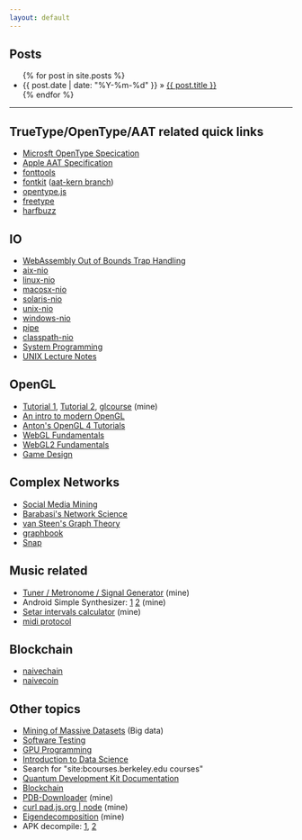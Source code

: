 ```yaml
---
layout: default
---
```


## Posts [<img width="14" height="14" src="https://upload.wikimedia.org/wikipedia/en/4/43/Feed-icon.svg">](/feed.xml)

<ul class="posts">
  {% for post in site.posts %}
    <li><span>{{ post.date | date: "%Y-%m-%d" }}</span> &raquo; <a href="{{ BASE_PATH }}{{ post.url }}">{{ post.title }}</a></li>
  {% endfor %}
</ul>

----

## TrueType/OpenType/AAT related quick links
* [Microsft OpenType Specication](https://docs.microsoft.com/en-us/typography/opentype/spec/glyf)
* [Apple AAT Specification](https://developer.apple.com/fonts/TrueType-Reference-Manual/RM06/Chap6just.html)
* [fonttools](https://github.com/fonttools/fonttools/tree/master/Lib/fontTools/ttLib/tables)
* [fontkit](https://github.com/devongovett/fontkit/tree/master/src/tables) ([aat-kern branch](https://github.com/devongovett/fontkit/tree/aat-kern/src/tables))
* [opentype.js](https://github.com/nodebox/opentype.js/blob/master/src/tables/cff.js)
* [freetype](https://github.com/personal-mirrors/freetype2)
* [harfbuzz](https://github.com/harfbuzz/harfbuzz/tree/master/src)

## IO
* [WebAssembly Out of Bounds Trap Handling](https://docs.google.com/document/d/17y4kxuHFrVxAiuCP_FFtFA2HP5sNPsCD10KEx17Hz6M/edit)
* [aix-nio](https://github.com/dmlloyd/openjdk/tree/jdk/jdk/src/java.base/aix/native/libnio)
* [linux-nio](https://github.com/dmlloyd/openjdk/tree/jdk/jdk/src/java.base/linux/native/libnio)
* [macosx-nio](https://github.com/dmlloyd/openjdk/tree/jdk/jdk/src/java.base/macosx/native/libnio)
* [solaris-nio](https://github.com/dmlloyd/openjdk/tree/jdk/jdk/src/java.base/solaris/native/libnio)
* [unix-nio](https://github.com/dmlloyd/openjdk/tree/jdk/jdk/src/java.base/unix/native/libnio)
* [windows-nio](https://github.com/dmlloyd/openjdk/tree/jdk/jdk/src/java.base/windows/native/libnio)
* [pipe](https://github.com/cgaebel/pipe)
* [classpath-nio](https://github.com/penberg/classpath/tree/master/native/jni/java-nio)
* [System Programming](https://github.com/angrave/SystemProgramming/wiki)
* [UNIX Lecture Notes](http://www.compsci.hunter.cuny.edu/~sweiss/course_materials/unix_lecture_notes/)

## OpenGL
* [Tutorial 1](/extra/WebGL1.html), [Tutorial 2](/extra/WebGL2.html), [glcourse](https://github.com/ebraminio/glcourse) (mine)
* [An intro to modern OpenGL](http://duriansoftware.com/joe/An-intro-to-modern-OpenGL.-Table-of-Contents.html)
* [Anton's OpenGL 4 Tutorials](http://antongerdelan.net/opengl/)
* [WebGL Fundamentals](https://webglfundamentals.org)
* [WebGL2 Fundamentals](https://webgl2fundamentals.org/webgl/lessons/webgl-fundamentals.html)
* [Game Design](https://web.cse.ohio-state.edu/~crawfis.3/cse786/ReferenceMaterial/CourseNotes/)

## Complex Networks
* [Social Media Mining](http://dmml.asu.edu/smm/)
* [Barabasi's Network Science](http://barabasi.com/book)
* [van Steen's Graph Theory](https://www.distributed-systems.net/index.php/books/gtcn/)
* [graphbook](https://code.google.com/archive/p/graphbook/)
* [Snap](http://snap.stanford.edu)

## Music related
* [Tuner / Metronome / Signal Generator](/extra/tuner.html) (mine)
* Android Simple Synthesizer: [1](https://github.com/ebraminio/simplesynth) [2](https://github.com/ebraminio/oldsimplesynth) (mine)
* [Setar intervals calculator](/extra/setar.html) (mine)
* [midi protocol](https://www.midi.org/specifications/item/table-1-summary-of-midi-message)

## Blockchain
* [naivechain](https://medium.com/@lhartikk/a-blockchain-in-200-lines-of-code-963cc1cc0e54)
* [naivecoin](https://github.com/conradoqg/naivecoin)

## Other topics
* [Mining of Massive Datasets](http://www.mmds.org) (Big data)
* [Software Testing](http://cs.gmu.edu/~offutt/softwaretest/)
* [GPU Programming](http://courses.cms.caltech.edu/cs179/)
* [Introduction to Data Science](https://bcourses.berkeley.edu/courses/1267848/wiki)
* Search for "site:bcourses.berkeley.edu courses"
* [Quantum Development Kit Documentation](https://docs.microsoft.com/en-us/quantum/)
* [Blockchain](https://github.com/conradoqg/naivecoin)
* [PDB-Downloader](https://ebraminio.github.io/PDB-Downloader/index.html) (mine)
* [curl pad.js.org &#124; node](http://pad.js.org) (mine)
* [Eigendecomposition](/extra/eigendecomposition.slides.html) (mine)
* APK decompile: [1](https://blog.bramp.net/post/2015/08/01/decompile-and-recompile-android-apk/), [2](https://ilikekillnerds.com/2014/09/how-to-decompile-and-compile-android-apks-on-a-mac-using-apktool/)
